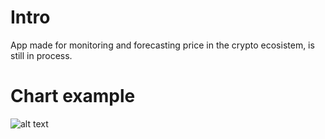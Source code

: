 # Intro
App made for monitoring  and forecasting price in the crypto ecosistem, is still in process.

# Chart example
![alt text](https://i.ibb.co/L6W70dT/photo-2022-03-12-15-46-18.jpg)

